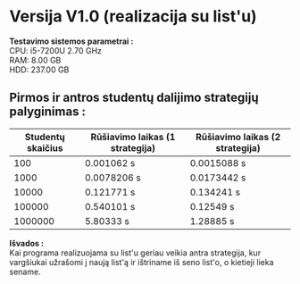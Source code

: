 # Versija V1.0 (realizacija su list'u)
**Testavimo sistemos parametrai :** <br/>
CPU: i5-7200U 2.70 GHz <br/>
RAM: 8.00 GB <br/>
HDD: 237.00 GB <br/>
## Pirmos ir antros studentų dalijimo strategijų palyginimas :
| Studentų skaičius | Rūšiavimo laikas (1 strategija)  | Rūšiavimo laikas (2 strategija)  |
|-------------------|----------------------------------|----------------------------------|
|100                |0.001062 s                        |0.0015088 s                       |
|1000               |0.0078206 s                       |0.0173442 s                       |
|10000              |0.121771 s                        |0.134241 s                        |
|100000             |0.540101 s                        |0.12549 s                         |
|1000000            |5.80333 s                         |1.28885 s                         |
 
**Išvados :** <br/>
Kai programa realizuojama su list'u geriau veikia antra strategija, kur vargšiukai užrašomi į naują list'ą ir ištriname iš seno list'o, o kietieji lieka sename. 
